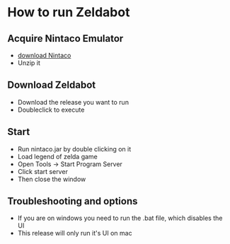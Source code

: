 # How to run Zeldabot

## Acquire Nintaco Emulator
* [download Nintaco](https://nintaco.com/)
* Unzip it

## Download Zeldabot
* Download the release you want to run
* Doubleclick to execute

## Start
* Run nintaco.jar by double clicking on it
* Load legend of zelda game
* Open Tools -> Start Program Server
* Click start server
* Then close the window

## Troubleshooting and options
* If you are on windows you need to run the .bat file, which disables the UI
* This release will only run it's UI on mac